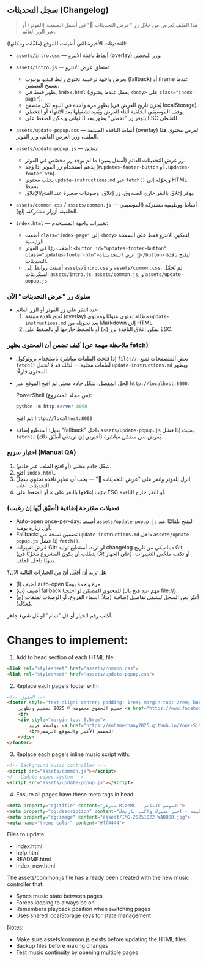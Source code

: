 ## سجل التحديثات (Changelog)

> هذا الملف يُعرض من خلال زر "عرض التحديثات 🚀" في أسفل الصفحة (الفوتر) أو عبر الزر العائم.

التحديثات الأخيرة التي أُضيفت للموقع (ملفّات ومكانها):

- `assets/intro.css` — أنماط نافذة الانترو (overlay) وزر التخطي.
- `assets/intro.js` — منطق عرض الانترو:
  - يعرض واجهة ترحيبية تحتوي رابط فيديو يوتيوب (fallback) أو iframe عندما يسمح التضمين.
  - يظهر فقط في `index.html` (يعمل عندما يحتوي `<body>` على `class="index-page"`).
  - يظهر مرة واحدة في اليوم لكل متصفح (يُخزن تاريخ العرض في localStorage).
  - يوقف الموسيقى الخلفية أثناء العرض ويُعيد تشغيلها بعد الانتهاء أو التخطي.
  - يتوفر زر "تخطي" يظهر بعد 3 ثواني ويمكن الضغط على ESC للتخطي.

- `assets/update-popup.css` — أنماط النافذة المنبثقة (overlay) لعرض محتوى هذا الملف، وزر العرض العائم، وزر الفوتر.
- `assets/update-popup.js` — ينشئ:
  - زر عرض التحديثات العائم (أسفل يمين) ما لم يوجد زر مخصّص في الفوتر.
  - يدعم استخدام زر الفوتر إذا وُجد (`#updates-footer-button` أو `.updates-footer-btn`).
  - يجلب محتوى `update-instructions.md` عبر `fetch()` ويحوّله إلى HTML بسيط.
  - يوفر إغلاق بالنقر خارج الصندوق، زر إغلاق، وصوتيات صغيرة عند الفتح/الإغلاق.

- `assets/common.css` / `assets/common.js` — أنماط ووظيفية مشتركة (الموسيقى الخلفية، أزرار مشتركة، إلخ).
- `index.html` — تغييرات واجهة المستخدم:
  - أضفت `class="index-page"` إلى `<body>` لتمكين الانترو فقط على الصفحة الرئيسية.
  - أضفت زرًا في الفوتر: `<button id="updates-footer-button" class="updates-footer-btn">عرض التحديثات 🚀</button>` ليفتح نافذة التحديثات.
  - أضفت روابط إلى `assets/intro.css` و `assets/common.css`، ثم تُحمّل السكربتات `assets/intro.js`, `assets/common.js`, و `assets/update-popup.js`.

### سلوك زر "عرض التحديثات" الآن

- عند النقر على زر الفوتر أو الزر العائم:
  1. تُفتح نافذة منبثقة (overlay) مظللة تحتوي عنوانًا ومحتوى `update-instructions.md` بعد تحويله من Markdown إلى HTML.
  2. يمكن إغلاق النافذة بزر (×) أو بالضغط خارجها أو بالضغط على ESC.

### كيف تضمن أن المحتوى يظهر (ملاحظة مهمة عن fetch)

- إذا فتحت الملفات مباشرة باستخدام بروتوكول `file://`، بعض المتصفحات تمنع `fetch()` لملفات محلية — لذلك قد لا تُحمَل `update-instructions.md` ويظهر المحتوى فارغًا.
- الحل المفضل: شغّل خادم محلي ثم افتح الموقع عبر `http://localhost:8000`:

  PowerShell (من مجلد المشروع):
  ```powershell
  python -m http.server 8000
  ```

  ثم افتح: `http://localhost:8000`

- بديل: أستطيع إضافة "fallback" داخل `assets/update-popup.js` بحيث إذا فشل `fetch()` يُعرض نص مضمّن مباشرة (أخبرني إن تريدني أطبّق ذلك).

### اختبار سريع (Manual QA)

1. شغّل خادم محلي (أو افتح الملف عبر خادم).  
2. افتح `index.html`.  
3. انزل للفوتر وانقر على "عرض التحديثات 🚀" — يجب أن تظهر نافذة تحتوي سجلّ التحديثات أعلاه.  
4. جرّب إغلاقها بالنقر على × أو الضغط على ESC أو النقر خارج النافذة.

### تعديلات مقترحة إضافية (أطبّق أيّها إن رغبت)

- Auto-open once-per-day: أضبط `assets/update-popup.js` ليفتح تلقائيًا عند أول زيارة يومية.
- Fallback: تضمين نسخة من `update-instructions.md` داخل `assets/update-popup.js` إذا فشل `fetch()`.
- عرض تغييرات Git: لو تريد، أستطيع توليد changelog ديناميكي من تاريخ Git (يتطلب أن يكون المشروع مخزّنًا في Git على الجهاز)، أو تكتب ملخّص التغييرات يدويًا داخل الملف.

هل تريد أن أفعّل أيّ من الخيارات التالية الآن؟

- (أ) أضيف auto-open مرة واحدة يوميًا.
- (ب) أضيف fallback للمحتوى المضمّن لو احتجنا (مهم عند فتح بالـ file://).
- (ج) أغيّر نص السجل ليشمل تفاصيل إضافية (مثلاً: أسماء الفروع، أو الوصلات لملفات مُعدّلة).

أكتب رقم الخيار أو قل "تمام" لو كل شيء جاهز.
# Changes to implement:

1. Add to head section of each HTML file:
```html
<link rel="stylesheet" href="assets/common.css">
<link rel="stylesheet" href="assets/update-popup.css">
```

2. Replace each page's footer with:
```html
<!-- الحقوق -->
<footer style="text-align: center; padding: 1rem; margin-top: 2rem; border-top: 1px solid rgba(255, 255, 255, 0.2); color: #aaa; font-size: 0.9rem;">
    جميع الحقوق محفوظة © 2025 تصميم وتطوير <a href="https://www.facebook.com/xspeedo.gaming.2025#" class="abtn" target="_blank">Mohamed Hany</a>
    <br>
    <div style="margin-top: 0.5rem">
        بواسطة فريق <a href="https://mohamedhany2025.github.io/Your-Site-Pro/" class="abtn" target="_blank">Your-Site-Pro</a>
        <br>المصمم الأكبر والموقع الرسمي
    </div>
</footer>
```

3. Replace each page's inline music script with:
```html
<!-- Background music controller -->
<script src="assets/common.js"></script>
<!-- Update popup system -->
<script src="assets/update-popup.js"></script>
```

4. Ensure all pages have these meta tags in head:
```html
<meta property="og:title" content="سيرفر RizeMC - الموسم الثاني">
<meta property="og:description" content="عالم ما بعد الحرب العظيمة - اختر مصيرك واكتب تاريخك">
<meta property="og:image" content="assest/IMG-20251022-WA0000.jpg">
<meta name="theme-color" content="#ff4444">
```

Files to update:
- index.html
- help.html
- README.html
- index_new.html

The assets/common.js file has already been created with the new music controller that:
- Syncs music state between pages
- Forces looping to always be on
- Remembers playback position when switching pages
- Uses shared localStorage keys for state management

Notes:
- Make sure assets/common.js exists before updating the HTML files
- Backup files before making changes
- Test music continuity by opening multiple pages